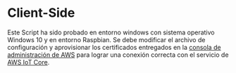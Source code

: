 # Client-Side

Este Script ha sido probado en entorno windows con sistema operativo Windows 10 y en entorno Raspbian. Se debe modificar el archivo de configuración y aprovisionar los certificados entregados en la [consola de administración de AWS](https://console.aws.amazon.com) para lograr una conexión correcta con el servicio de [AWS IoT Core](https://aws.amazon.com/es/iot-core/).
